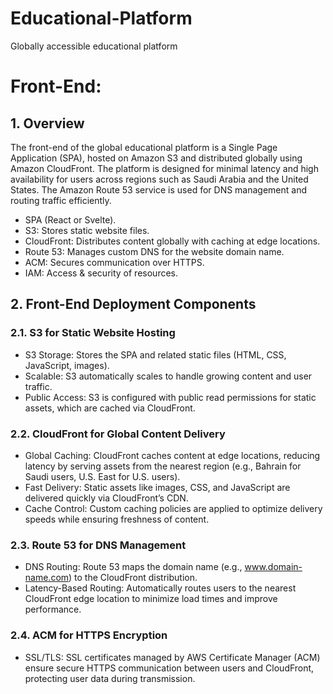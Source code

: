 # Educational-Platform
Globally accessible educational platform

# Front-End:
## 1. Overview
The front-end of the global educational platform is a Single Page Application (SPA), hosted on Amazon S3 and distributed globally using Amazon CloudFront. The platform is designed for minimal latency and high availability for users across regions such as Saudi Arabia and the United States. The Amazon Route 53 service is used for DNS management and routing traffic efficiently.

- SPA (React or Svelte).
- S3: Stores static website files.
- CloudFront: Distributes content globally with caching at edge locations.
- Route 53: Manages custom DNS for the website domain name.
- ACM: Secures communication over HTTPS.
- IAM: Access & security of resources.

## 2. Front-End Deployment Components
### 2.1. S3 for Static Website Hosting
- S3 Storage: Stores the SPA and related static files (HTML, CSS, JavaScript, images).
- Scalable: S3 automatically scales to handle growing content and user traffic.
- Public Access: S3 is configured with public read permissions for static assets, which are cached via CloudFront.
### 2.2. CloudFront for Global Content Delivery
- Global Caching: CloudFront caches content at edge locations, reducing latency by serving assets from the nearest region (e.g., Bahrain for Saudi users, U.S. East for U.S. users).
- Fast Delivery: Static assets like images, CSS, and JavaScript are delivered quickly via CloudFront’s CDN.
- Cache Control: Custom caching policies are applied to optimize delivery speeds while ensuring freshness of content.
### 2.3. Route 53 for DNS Management
- DNS Routing: Route 53 maps the domain name (e.g., www.domain-name.com) to the CloudFront distribution.
- Latency-Based Routing: Automatically routes users to the nearest CloudFront edge location to minimize load times and improve performance.
### 2.4. ACM for HTTPS Encryption
- SSL/TLS: SSL certificates managed by AWS Certificate Manager (ACM) ensure secure HTTPS communication between users and CloudFront, protecting user data during transmission.
